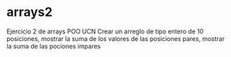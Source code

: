 # arrays2
Ejercicio 2 de arrays POO UCN
Crear un arreglo de tipo entero de 10 posiciones, mostrar la suma de los valores de las posiciones pares, mostrar la suma de las pociones impares
